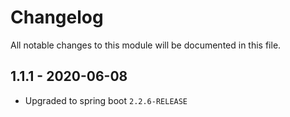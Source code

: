 

# Changelog
All notable changes to this module will be documented in this file.

## 1.1.1 - 2020-06-08
- Upgraded to spring boot `2.2.6-RELEASE`
